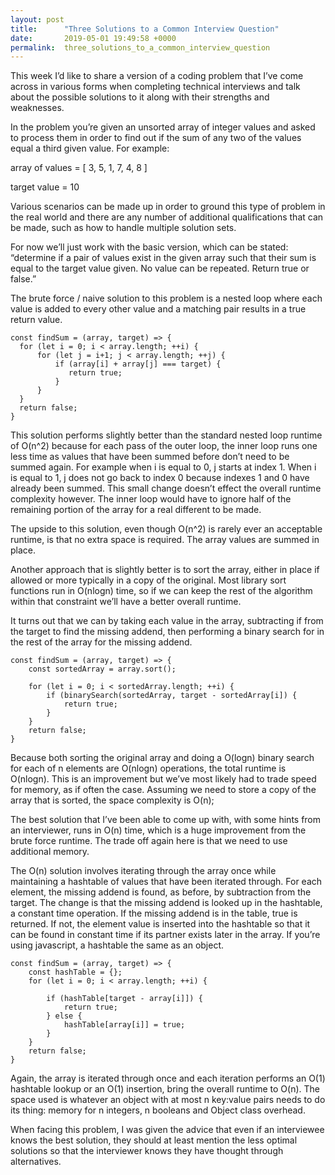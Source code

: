 ```yaml
---
layout: post
title:      "Three Solutions to a Common Interview Question"
date:       2019-05-01 19:49:58 +0000
permalink:  three_solutions_to_a_common_interview_question
---
```



This week I’d like to share a version of a coding problem that I’ve come across in various forms when completing technical interviews and talk about the possible solutions to it along with their strengths and weaknesses.

In the problem you’re given an unsorted array of integer values and asked to process them in order to find out if the sum of any two of the values equal a third given value. For example:


array of values = [ 3, 5, 1, 7, 4, 8 ]

target value = 10


Various scenarios can be made up in order to ground this type of problem in the real world and there are any number of additional qualifications that can be made, such as how to handle multiple solution sets.

For now we’ll just work with the basic version, which can be stated: “determine if a pair of values exist in the given array such that their sum is equal to the target value given. No value can be repeated. Return true or false.”

The brute force / naive solution to this problem is a nested loop where each value is added to every other value and a matching pair results in a true return value.
```
const findSum = (array, target) => {
  for (let i = 0; i < array.length; ++i) {
	  for (let j = i+1; j < array.length; ++j) {
		  if (array[i] + array[j] === target) {
			 return true;
		  }
	  }
  }
  return false;
}

```
This solution performs slightly better than the standard nested loop runtime of O(n^2) because for each pass of the outer loop, the inner loop runs one less time as values that have been summed before don’t need to be summed again. For example when i is equal to 0, j starts at index 1. When i is equal to 1, j does not go back to index 0 because indexes 1 and 0 have already been summed. This small change doesn’t effect the overall runtime complexity however. The inner loop would have to ignore half of the remaining portion of the array for a real different to be made.

The upside to this solution, even though O(n^2) is rarely ever an acceptable runtime, is that no extra space is required. The array values are summed in place. 

Another approach that is slightly better is to sort the array, either in place if allowed or more typically in a copy of the original. Most library sort functions run in O(nlogn) time, so if we can keep the rest of the algorithm within that constraint we’ll have a better overall runtime. 

It turns out that we can by taking each value in the array, subtracting if from the target to find the missing addend, then performing a binary search for in the rest of the array for the missing addend.
```
const findSum = (array, target) => {
	const sortedArray = array.sort();

	for (let i = 0; i < sortedArray.length; ++i) {
		if (binarySearch(sortedArray, target - sortedArray[i]) {
			return true;
		}
	}
	return false;
}

```
Because both sorting the original array and doing a O(logn) binary search for each of n elements are O(nlogn) operations, the total runtime is O(nlogn). This is an improvement but we’ve most likely had to trade speed for memory, as if often the case. Assuming we need to store a copy of the array that is sorted, the space complexity is O(n);

The best solution that I’ve been able to come up with, with some hints from an interviewer, runs in O(n) time, which is a huge improvement from the brute force runtime. The trade off again here is that we need to use additional memory. 

The O(n) solution involves iterating through the array once while maintaining a hashtable of values that have been iterated through. For each element, the missing addend is found, as before, by subtraction from the target. The change is that the missing addend is looked up in the hashtable, a constant time operation. If the missing addend is in the table, true is returned. If not, the element value is inserted into the hashtable so that it can be found in constant time if its partner exists later in the array. If you’re using javascript, a hashtable the same as an object.

```
const findSum = (array, target) => {
	const hashTable = {};
	for (let i = 0; i < array.length; ++i) {
		
		if (hashTable[target - array[i]]) {
			return true;
		} else {
			hashTable[array[i]] = true;
		}
	}
	return false;
}
```
Again, the array is iterated through once and each iteration performs an O(1) hashtable lookup or an O(1) insertion, bring the overall runtime to O(n). The space used is whatever an object with at most n key:value pairs needs to do its thing: memory for n integers, n booleans and Object class overhead.

When facing this problem, I was given the advice that even if an interviewee knows the best solution, they should at least mention the less optimal solutions so that the interviewer knows they have thought through alternatives.
